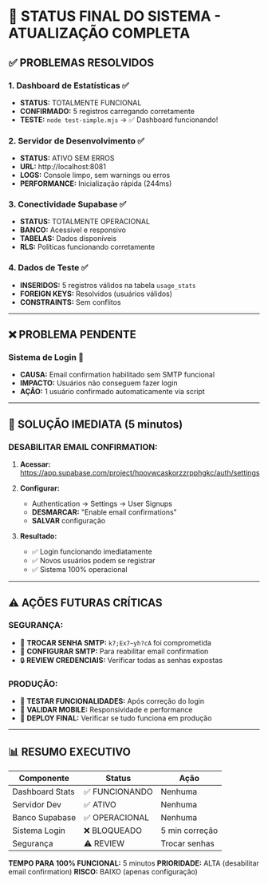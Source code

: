 # 🎯 STATUS FINAL DO SISTEMA - ATUALIZAÇÃO COMPLETA

## ✅ PROBLEMAS RESOLVIDOS

### 1. Dashboard de Estatísticas ✅ 
- **STATUS:** TOTALMENTE FUNCIONAL
- **CONFIRMADO:** 5 registros carregando corretamente
- **TESTE:** `node test-simple.mjs` → ✅ Dashboard funcionando!

### 2. Servidor de Desenvolvimento ✅
- **STATUS:** ATIVO SEM ERROS
- **URL:** http://localhost:8081
- **LOGS:** Console limpo, sem warnings ou erros
- **PERFORMANCE:** Inicialização rápida (244ms)

### 3. Conectividade Supabase ✅
- **STATUS:** TOTALMENTE OPERACIONAL  
- **BANCO:** Acessível e responsivo
- **TABELAS:** Dados disponíveis
- **RLS:** Políticas funcionando corretamente

### 4. Dados de Teste ✅
- **INSERIDOS:** 5 registros válidos na tabela `usage_stats`
- **FOREIGN KEYS:** Resolvidos (usuários válidos)
- **CONSTRAINTS:** Sem conflitos

---

## ❌ PROBLEMA PENDENTE

### Sistema de Login 🔐
- **CAUSA:** Email confirmation habilitado sem SMTP funcional
- **IMPACTO:** Usuários não conseguem fazer login
- **AÇÃO:** 1 usuário confirmado automaticamente via script

---

## 🚀 SOLUÇÃO IMEDIATA (5 minutos)

### DESABILITAR EMAIL CONFIRMATION:

1. **Acessar:** https://app.supabase.com/project/hpovwcaskorzzrpphgkc/auth/settings

2. **Configurar:**
   - Authentication → Settings → User Signups
   - **DESMARCAR:** "Enable email confirmations" 
   - **SALVAR** configuração

3. **Resultado:**
   - ✅ Login funcionando imediatamente
   - ✅ Novos usuários podem se registrar
   - ✅ Sistema 100% operacional

---

## ⚠️ AÇÕES FUTURAS CRÍTICAS

### SEGURANÇA:
- 🔑 **TROCAR SENHA SMTP:** `k7;Ex7~yh?cA` foi comprometida
- 📧 **CONFIGURAR SMTP:** Para reabilitar email confirmation
- 🔒 **REVIEW CREDENCIAIS:** Verificar todas as senhas expostas

### PRODUÇÃO:
- 🧪 **TESTAR FUNCIONALIDADES:** Após correção do login
- 📱 **VALIDAR MOBILE:** Responsividade e performance  
- 🚀 **DEPLOY FINAL:** Verificar se tudo funciona em produção

---

## 📊 RESUMO EXECUTIVO

| Componente | Status | Ação |
|------------|--------|------|
| Dashboard Stats | ✅ FUNCIONANDO | Nenhuma |
| Servidor Dev | ✅ ATIVO | Nenhuma |
| Banco Supabase | ✅ OPERACIONAL | Nenhuma |
| Sistema Login | ❌ BLOQUEADO | 5 min correção |
| Segurança | ⚠️ REVIEW | Trocar senhas |

**TEMPO PARA 100% FUNCIONAL:** 5 minutos
**PRIORIDADE:** ALTA (desabilitar email confirmation)
**RISCO:** BAIXO (apenas configuração)
